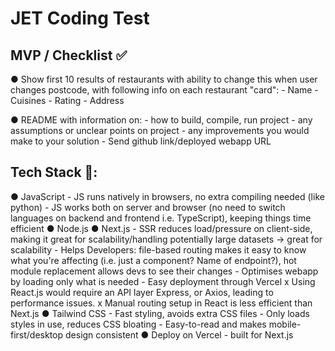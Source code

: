 # JET Coding Test

## MVP / Checklist ✅
●​ Show first 10 results of restaurants with ability to change this when user changes postcode, with following info on each restaurant "card":
    - Name
    - Cuisines
    - Rating
    - Address

● README with information on:
    - how to build, compile, run project
    - any assumptions or unclear points on project
    - any improvements you would make to your solution
    - Send github link/deployed webapp URL

## Tech Stack 🤖:
●​ JavaScript
    - JS runs natively in browsers, no extra compiling needed (like python)
    - JS works both on server and browser (no need to switch languages on backend and frontend i.e. 
      TypeScript), keeping things time efficient
●​ Node.js
●​ Next.js
    - SSR reduces load/pressure on client-side, making it great for scalability/handling potentially large 
      datasets -> great for scalability
    - Helps Developers: file-based routing makes it easy to know what you're affecting (i.e. just a 
      component? 
      Name of endpoint?), hot module replacement allows devs to see their changes
    - Optimises webapp by loading only what is needed
    - Easy deployment through Vercel
    x Using React.js would require an API layer Express, or Axios, leading to performance issues.
    x Manual routing setup in React is less efficient than Next.js
●​ Tailwind CSS
     - Fast styling, avoids extra CSS files
     - Only loads styles in use, reduces CSS bloating
     - Easy-to-read and makes mobile-first/desktop design consistent
●​ Deploy on Vercel - built for Next.js

